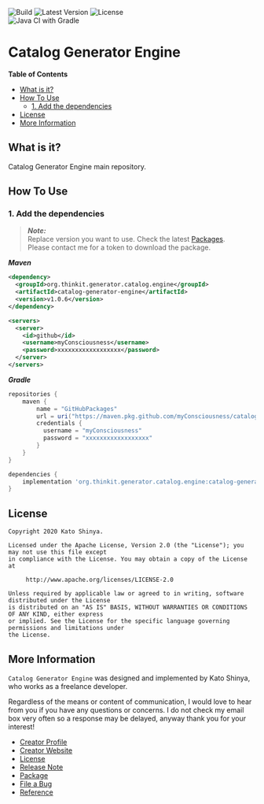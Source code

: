 ![Build](https://img.shields.io/badge/Build-Automated-2980b9.svg?style=for-the-badge)
![Latest Version](https://img.shields.io/badge/Latest_Version-v1.0.6-27ae60.svg?style=for-the-badge)
![License](https://img.shields.io/badge/License-Apache_2.0-e74c3c.svg?style=for-the-badge)</br>
![Java CI with Gradle](https://github.com/myConsciousness/catalog-generator-engine/workflows/Java%20CI%20with%20Gradle/badge.svg?branch=main)

# Catalog Generator Engine

<!-- START doctoc generated TOC please keep comment here to allow auto update -->
<!-- DON'T EDIT THIS SECTION, INSTEAD RE-RUN doctoc TO UPDATE -->
**Table of Contents**

- [What is it?](#what-is-it)
- [How To Use](#how-to-use)
  - [1. Add the dependencies](#1-add-the-dependencies)
- [License](#license)
- [More Information](#more-information)

<!-- END doctoc generated TOC please keep comment here to allow auto update -->

## What is it?

Catalog Generator Engine main repository.

## How To Use

### 1. Add the dependencies

> **_Note:_**</br>
> Replace version you want to use. Check the latest [Packages](https://github.com/myConsciousness/catalog-generator-engine/packages).</br>
> Please contact me for a token to download the package.

**_Maven_**

```xml
<dependency>
  <groupId>org.thinkit.generator.catalog.engine</groupId>
  <artifactId>catalog-generator-engine</artifactId>
  <version>v1.0.6</version>
</dependency>

<servers>
  <server>
    <id>github</id>
    <username>myConsciousness</username>
    <password>xxxxxxxxxxxxxxxxxx</password>
  </server>
</servers>
```

**_Gradle_**

```gradle
repositories {
    maven {
        name = "GitHubPackages"
        url = uri("https://maven.pkg.github.com/myConsciousness/catalog-generator-engine")
        credentials {
          username = "myConsciousness"
          password = "xxxxxxxxxxxxxxxxxx"
        }
    }
}

dependencies {
    implementation 'org.thinkit.generator.catalog.engine:catalog-generator-engine:v1.0.6'
}
```

## License

```license
Copyright 2020 Kato Shinya.

Licensed under the Apache License, Version 2.0 (the "License"); you may not use this file except
in compliance with the License. You may obtain a copy of the License at

     http://www.apache.org/licenses/LICENSE-2.0

Unless required by applicable law or agreed to in writing, software distributed under the License
is distributed on an "AS IS" BASIS, WITHOUT WARRANTIES OR CONDITIONS OF ANY KIND, either express
or implied. See the License for the specific language governing permissions and limitations under
the License.
```

## More Information

`Catalog Generator Engine` was designed and implemented by Kato Shinya, who works as a freelance developer.

Regardless of the means or content of communication, I would love to hear from you if you have any questions or concerns. I do not check my email box very often so a response may be delayed, anyway thank you for your interest!

- [Creator Profile](https://github.com/myConsciousness)
- [Creator Website](https://myconsciousness.github.io/)
- [License](https://github.com/myConsciousness/catalog-generator-engine/blob/master/LICENSE)
- [Release Note](https://github.com/myConsciousness/catalog-generator-engine/releases)
- [Package](https://github.com/myConsciousness/catalog-generator-engine/packages)
- [File a Bug](https://github.com/myConsciousness/catalog-generator-engine/issues)
- [Reference](https://myconsciousness.github.io/catalog-generator-engine/)
